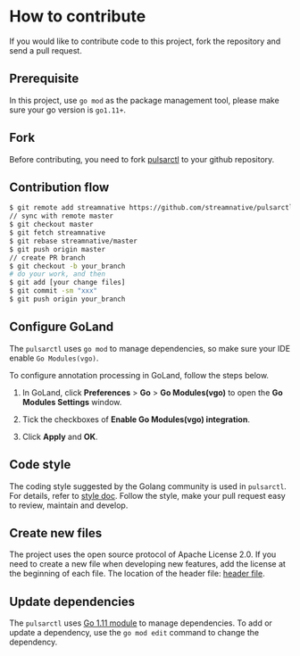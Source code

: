 <!--

    Licensed to the Apache Software Foundation (ASF) under one
    or more contributor license agreements.  See the NOTICE file
    distributed with this work for additional information
    regarding copyright ownership.  The ASF licenses this file
    to you under the Apache License, Version 2.0 (the
    "License"); you may not use this file except in compliance
    with the License.  You may obtain a copy of the License at

      http://www.apache.org/licenses/LICENSE-2.0

    Unless required by applicable law or agreed to in writing,
    software distributed under the License is distributed on an
    "AS IS" BASIS, WITHOUT WARRANTIES OR CONDITIONS OF ANY
    KIND, either express or implied.  See the License for the
    specific language governing permissions and limitations
    under the License.

-->

# How to contribute

If you would like to contribute code to this project, fork the repository and send a pull request.

## Prerequisite

In this project, use `go mod` as the package management tool, please make sure your go version is `go1.11+`.

## Fork

Before contributing, you need to fork [pulsarctl](https://github.com/streamnative/pulsarcli) to your github repository.

## Contribution flow

```bash
$ git remote add streamnative https://github.com/streamnative/pulsarctl.git
// sync with remote master
$ git checkout master
$ git fetch streamnative
$ git rebase streamnative/master
$ git push origin master
// create PR branch
$ git checkout -b your_branch   
# do your work, and then
$ git add [your change files]
$ git commit -sm "xxx"
$ git push origin your_branch
```

## Configure GoLand

The `pulsarctl` uses `go mod` to manage dependencies, so make sure your IDE enable `Go Modules(vgo)`.

To configure annotation processing in GoLand, follow the steps below.

1. In GoLand, click **Preferences** > **Go** > **Go Modules(vgo)** to open the **Go Modules Settings** window.

2. Tick the checkboxes of **Enable Go Modules(vgo) integration**.

3. Click **Apply** and **OK**.

## Code style

The coding style suggested by the Golang community is used in `pulsarctl`. For details, refer to [style doc](https://github.com/golang/go/wiki/CodeReviewComments).
Follow the style, make your pull request easy to review, maintain and develop.

## Create new files

The project uses the open source protocol of Apache License 2.0. If you need to create a new file when developing new features, 
add the license at the beginning of each file. The location of the header file: [header file](.header).

## Update dependencies

The `pulsarctl` uses [Go 1.11 module](https://github.com/golang/go/wiki/Modules) to manage dependencies. To add or update a dependency, use the `go mod edit` command to change the dependency.

